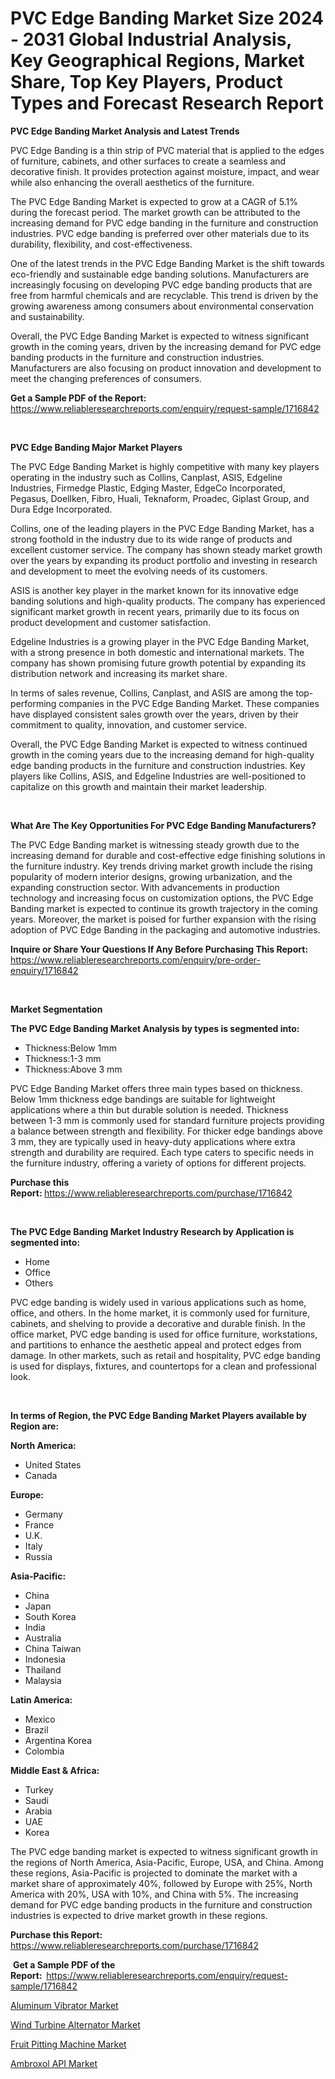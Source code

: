 <p><h1>PVC Edge Banding Market Size 2024 - 2031 Global Industrial Analysis, Key Geographical Regions, Market Share, Top Key Players, Product Types and Forecast Research Report</h1></p><p><strong>PVC Edge Banding Market Analysis and Latest Trends</strong></p>
<p><p>PVC Edge Banding is a thin strip of PVC material that is applied to the edges of furniture, cabinets, and other surfaces to create a seamless and decorative finish. It provides protection against moisture, impact, and wear while also enhancing the overall aesthetics of the furniture.</p><p>The PVC Edge Banding Market is expected to grow at a CAGR of 5.1% during the forecast period. The market growth can be attributed to the increasing demand for PVC edge banding in the furniture and construction industries. PVC edge banding is preferred over other materials due to its durability, flexibility, and cost-effectiveness.</p><p>One of the latest trends in the PVC Edge Banding Market is the shift towards eco-friendly and sustainable edge banding solutions. Manufacturers are increasingly focusing on developing PVC edge banding products that are free from harmful chemicals and are recyclable. This trend is driven by the growing awareness among consumers about environmental conservation and sustainability.</p><p>Overall, the PVC Edge Banding Market is expected to witness significant growth in the coming years, driven by the increasing demand for PVC edge banding products in the furniture and construction industries. Manufacturers are also focusing on product innovation and development to meet the changing preferences of consumers.</p></p>
<p><strong>Get a Sample PDF of the Report:&nbsp;</strong> <a href="https://www.reliableresearchreports.com/enquiry/request-sample/1716842">https://www.reliableresearchreports.com/enquiry/request-sample/1716842</a></p>
<p>&nbsp;</p>
<p><strong>PVC Edge Banding Major Market Players</strong></p>
<p><p>The PVC Edge Banding Market is highly competitive with many key players operating in the industry such as Collins, Canplast, ASIS, Edgeline Industries, Firmedge Plastic, Edging Master, EdgeCo Incorporated, Pegasus, Doellken, Fibro, Huali, Teknaform, Proadec, Giplast Group, and Dura Edge Incorporated.</p><p>Collins, one of the leading players in the PVC Edge Banding Market, has a strong foothold in the industry due to its wide range of products and excellent customer service. The company has shown steady market growth over the years by expanding its product portfolio and investing in research and development to meet the evolving needs of its customers.</p><p>ASIS is another key player in the market known for its innovative edge banding solutions and high-quality products. The company has experienced significant market growth in recent years, primarily due to its focus on product development and customer satisfaction.</p><p>Edgeline Industries is a growing player in the PVC Edge Banding Market, with a strong presence in both domestic and international markets. The company has shown promising future growth potential by expanding its distribution network and increasing its market share.</p><p>In terms of sales revenue, Collins, Canplast, and ASIS are among the top-performing companies in the PVC Edge Banding Market. These companies have displayed consistent sales growth over the years, driven by their commitment to quality, innovation, and customer service.</p><p>Overall, the PVC Edge Banding Market is expected to witness continued growth in the coming years due to the increasing demand for high-quality edge banding products in the furniture and construction industries. Key players like Collins, ASIS, and Edgeline Industries are well-positioned to capitalize on this growth and maintain their market leadership.</p></p>
<p>&nbsp;</p>
<p><strong>What Are The Key Opportunities For PVC Edge Banding Manufacturers?</strong></p>
<p><p>The PVC Edge Banding market is witnessing steady growth due to the increasing demand for durable and cost-effective edge finishing solutions in the furniture industry. Key trends driving market growth include the rising popularity of modern interior designs, growing urbanization, and the expanding construction sector. With advancements in production technology and increasing focus on customization options, the PVC Edge Banding market is expected to continue its growth trajectory in the coming years. Moreover, the market is poised for further expansion with the rising adoption of PVC Edge Banding in the packaging and automotive industries.</p></p>
<p><strong>Inquire or Share Your Questions If Any Before Purchasing This Report:</strong> <a href="https://www.reliableresearchreports.com/enquiry/pre-order-enquiry/1716842">https://www.reliableresearchreports.com/enquiry/pre-order-enquiry/1716842</a></p>
<p>&nbsp;</p>
<p><strong>Market Segmentation</strong></p>
<p><strong>The PVC Edge Banding Market Analysis by types is segmented into:</strong></p>
<p><ul><li>Thickness:Below 1mm</li><li>Thickness:1-3 mm</li><li>Thickness:Above 3 mm</li></ul></p>
<p><p>PVC Edge Banding Market offers three main types based on thickness. Below 1mm thickness edge bandings are suitable for lightweight applications where a thin but durable solution is needed. Thickness between 1-3 mm is commonly used for standard furniture projects providing a balance between strength and flexibility. For thicker edge bandings above 3 mm, they are typically used in heavy-duty applications where extra strength and durability are required. Each type caters to specific needs in the furniture industry, offering a variety of options for different projects.</p></p>
<p><strong>Purchase this Report:&nbsp;</strong><a href="https://www.reliableresearchreports.com/purchase/1716842">https://www.reliableresearchreports.com/purchase/1716842</a></p>
<p>&nbsp;</p>
<p><strong>The PVC Edge Banding Market Industry Research by Application is segmented into:</strong></p>
<p><ul><li>Home</li><li>Office</li><li>Others</li></ul></p>
<p><p>PVC edge banding is widely used in various applications such as home, office, and others. In the home market, it is commonly used for furniture, cabinets, and shelving to provide a decorative and durable finish. In the office market, PVC edge banding is used for office furniture, workstations, and partitions to enhance the aesthetic appeal and protect edges from damage. In other markets, such as retail and hospitality, PVC edge banding is used for displays, fixtures, and countertops for a clean and professional look.</p></p>
<p>&nbsp;</p>
<p><strong>In terms of Region, the PVC Edge Banding Market Players available by Region are:</strong></p>
<p>
    <p> <strong> North America: </strong>
        <ul>
            <li>United States</li>
            <li>Canada</li>
        </ul>
        </p> 
    <p> <strong> Europe: </strong>
        <ul>
            <li>Germany</li>
            <li>France</li>
            <li>U.K.</li>
            <li>Italy</li>
            <li>Russia</li>
        </ul>
        </p> 
    <p> <strong> Asia-Pacific: </strong>
        <ul>
            <li>China</li>
            <li>Japan</li>
            <li>South Korea</li>
            <li>India</li>
            <li>Australia</li>
            <li>China Taiwan</li>
            <li>Indonesia</li>
            <li>Thailand</li>
            <li>Malaysia</li>
        </ul>
        </p> 
    <p> <strong> Latin America: </strong>
        <ul>
            <li>Mexico</li>
            <li>Brazil</li>
            <li>Argentina Korea</li>
            <li>Colombia</li>
        </ul>
        </p> 
    <p> <strong> Middle East & Africa: </strong>
        <ul>
            <li>Turkey</li>
            <li>Saudi</li>
            <li>Arabia</li>
            <li>UAE</li>
            <li>Korea</li>
        </ul>
    </p>
    </p>
<p><p>The PVC edge banding market is expected to witness significant growth in the regions of North America, Asia-Pacific, Europe, USA, and China. Among these regions, Asia-Pacific is projected to dominate the market with a market share of approximately 40%, followed by Europe with 25%, North America with 20%, USA with 10%, and China with 5%. The increasing demand for PVC edge banding products in the furniture and construction industries is expected to drive market growth in these regions.</p></p>
<p><strong>Purchase this Report: </strong><a href="https://www.reliableresearchreports.com/purchase/1716842">https://www.reliableresearchreports.com/purchase/1716842</a></p>
<p>&nbsp;<strong>Get a Sample PDF of the Report:&nbsp;&nbsp;</strong><a href="https://www.reliableresearchreports.com/enquiry/request-sample/1716842">https://www.reliableresearchreports.com/enquiry/request-sample/1716842</a></p>
<p><strong></strong></p>
<p><p><a href="https://view.publitas.com/reportprime-1/aluminum-vibrator-market-size-growing-and-forecasted-for-period-from-2024-2031-and-provides-complete-market-analysis-of-this-market/">Aluminum Vibrator Market</a></p><p><a href="https://view.publitas.com/reportprime-1/wind-turbine-alternator-market-offer-valuable-insights-into-market-size-market-share-market-trends-and-projections-spanning-from-2024-to-2031/">Wind Turbine Alternator Market</a></p><p><a href="https://view.publitas.com/reportprime-1/fruit-pitting-machine-market-research-report-provides-thorough-industry-overview-which-offers-an-in-depth-analysis-of-product-trends-and-new-market-divisions/">Fruit Pitting Machine Market</a></p><p><a href="https://military-diascia-e68.notion.site/Global-Ambroxol-API-Market-by-Types-Applications-and-Major-Players-with-Regional-Growth-Rate-Anal-fbe18e02d1b74a4c812fd586528f09fe">Ambroxol API Market</a></p></p>